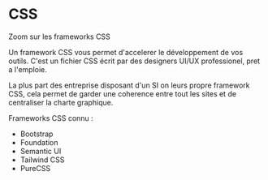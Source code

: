 # CSS
Zoom sur les frameworks CSS

Un framework CSS vous permet d'accelerer le développement de vos outils. C'est un fichier CSS écrit par des designers UI/UX professionel, pret a l'emploie.

La plus part des entreprise disposant d'un SI on leurs propre framework CSS, cela permet de garder une coherence entre tout les sites et de centraliser la charte graphique.

Frameworks CSS connu :
- Bootstrap
- Foundation
- Semantic UI
- Tailwind CSS 
- PureCSS